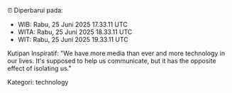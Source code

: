⏰ Diperbarui pada:
- WIB: Rabu, 25 Juni 2025 17.33.11 UTC
- WITA: Rabu, 25 Juni 2025 18.33.11 UTC
- WIT: Rabu, 25 Juni 2025 19.33.11 UTC

Kutipan Inspiratif:
"We have more media than ever and more technology in our lives. It's supposed to help us communicate, but it has the opposite effect of isolating us."


Kategori: technology

